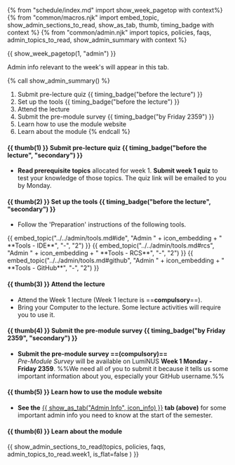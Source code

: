 {% from "schedule/index.md" import show_week_pagetop with context%}
{% from "common/macros.njk" import embed_topic, show_admin_sections_to_read, show_as_tab, thumb, timing_badge with context %}
{% from "common/admin.njk" import topics, policies, faqs, admin_topics_to_read, show_admin_summary with context %}

{{ show_week_pagetop(1, "admin") }}

<box type="info" dismissible>

Admin info relevant to the week's will appear in this tab.
</box>

{% call show_admin_summary() %}
1. Submit pre-lecture quiz {{ timing_badge("before the lecture") }}
1. Set up the tools {{ timing_badge("before the lecture") }}
1. Attend the lecture
1. Submit the pre-module survey {{ timing_badge("by Friday 2359") }}
1. Learn how to use the module website
1. Learn about the module
{% endcall %}

<div id="additional">

#### {{ thumb(1) }} Submit pre-lecture quiz {{ timing_badge("before the lecture", "secondary") }}

* **Read prerequisite topics** allocated for week 1. **Submit week 1 quiz** to test your knowledge of those topics. The quiz link will be emailed to you by Monday.


#### {{ thumb(2) }} Set up the tools {{ timing_badge("before the lecture", "secondary") }}

* Follow the 'Preparation' instructions of the following tools.

<div class="indented-level2">
{{ embed_topic("../../admin/tools.md#ide", "Admin " + icon_embedding + " **Tools - IDE**", "-", "2") }}
{{ embed_topic("../../admin/tools.md#rcs", "Admin " + icon_embedding + " **Tools - RCS**", "-", "2") }}
{{ embed_topic("../../admin/tools.md#github", "Admin " + icon_embedding + " **Tools - GitHub**", "-", "2") }}
</div>

#### {{ thumb(3) }} Attend the lecture
* Attend the Week 1 lecture (Week 1 lecture is ==**compulsory**==).
* Bring your Computer to the lecture. Some lecture activities will require you to use it.

#### {{ thumb(4) }} Submit the pre-module survey {{ timing_badge("by Friday 2359", "secondary") }}
* **Submit the pre-module survey ==(compulsory)==**<br>
  _Pre-Module Survey_ will be available on LumiNUS **Week 1 Monday - Friday 2359**. %%We need all of you to submit it because it tells us some important information about you, especially your GitHub username.%%

#### {{ thumb(5) }} Learn how to use the module website

* **See the** [{{ show_as_tab("Admin Info", icon_info) }}](admin.html)&nbsp;**tab (above)** for some important admin info you need to know at the start of the semester.
<div class="indented-level2">

<panel type="danger" header="**Admin {{icon_embedding }} Using this website [essential info]** :glyphicon-star:" minimized>
  <include src="../../admin/usingThisWebsite.md#essential"/>
</panel><p/>
<panel type="info" header="**Admin {{icon_embedding }} Using this website [more info]** :glyphicon-star::glyphicon-star::glyphicon-star:" minimized>
  <include src="../../admin/usingThisWebsite.md#more"/>
</panel><p/>
<panel type="warning" header="**Admin {{icon_embedding }} Weekly schedule** :glyphicon-star::glyphicon-star:" minimized>
  <include src="../../admin/weeklySchedule.md#main"/>
</panel><p/>
<panel type="success" header="**Admin {{icon_embedding }} Module overview** :glyphicon-star::glyphicon-star::glyphicon-star::glyphicon-star:" minimized>
  <include src="../../admin/moduleOverview.md#main"/>
</panel><p/>
</div>

</div>

#### {{ thumb(6) }} Learn about the module

{{ show_admin_sections_to_read(topics, policies, faqs, admin_topics_to_read.week1, is_flat=false ) }}

